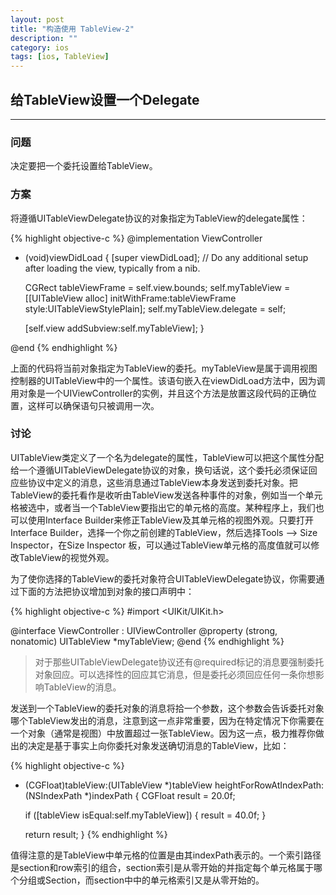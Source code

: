 ```yaml
---
layout: post
title: "构造使用 TableView-2"
description: ""
category: ios
tags: [ios, TableView]
---
```



## 给TableView设置一个Delegate
---

### 问题

决定要把一个委托设置给TableView。

### 方案

将遵循UITableViewDelegate协议的对象指定为TableView的delegate属性：

{% highlight objective-c %}
@implementation ViewController

- (void)viewDidLoad {
	[super viewDidLoad];
	// Do any additional setup after loading the view, typically from a nib.
	 
	CGRect tableViewFrame = self.view.bounds;
	self.myTableView = [[UITableView alloc] initWithFrame:tableViewFrame style:UITableViewStylePlain];
	self.myTableView.delegate = self;

	[self.view addSubview:self.myTableView];
}

@end
{% endhighlight %}

上面的代码将当前对象指定为TableView的委托。myTableView是属于调用视图控制器的UITableView中的一个属性。该语句嵌入在viewDidLoad方法中，因为调用对象是一个UIViewController的实例，并且这个方法是放置这段代码的正确位置，这样可以确保语句只被调用一次。

### 讨论

UITableView类定义了一个名为delegate的属性，TableView可以把这个属性分配给一个遵循UITableViewDelegate协议的对象，换句话说，这个委托必须保证回应些协议中定义的消息，这些消息通过TableView本身发送到委托对象。把TableView的委托看作是收听由TableView发送各种事件的对象，例如当一个单元格被选中，或者当一个TableView要指出它的单元格的高度。某种程序上，我们也可以使用Interface Builder来修正TableView及其单元格的视图外观。只要打开Interface Builder，选择一个你之前创建的TableView，然后选择Tools --> Size Inspector，在Size Inspector 板，可以通过TableView单元格的高度值就可以修改TableView的视觉外观。

为了使你选择的TableView的委托对象符合UITableViewDelegate协议，你需要通过下面的方法把协议增加到对象的接口声明中：

{% highlight objective-c %}
#import <UIKit/UIKit.h>

@interface ViewController : UIViewController <UITableViewDelegate>
@property (strong, nonatomic) UITableView *myTableView;
@end
{% endhighlight %}

> 对于那些UITableViewDelegate协议还有@required标记的消息要强制委托对象回应。可以选择性的回应其它消息，但是委托必须回应任何一条你想影响TableView的消息。

发送到一个TableView的委托对象的消息将拾一个参数，这个参数会告诉委托对象哪个TableView发出的消息，注意到这一点非常重要，因为在特定情况下你需要在一个对象（通常是视图）中放置超过一张TableView。因为这一点，极力推荐你做出的决定是基于事实上向你委托对象发送确切消息的TableView，比如：

{% highlight objective-c %}
- (CGFloat)tableView:(UITableView *)tableView heightForRowAtIndexPath:(NSIndexPath *)indexPath {
	CGFloat result = 20.0f;
	
	if ([tableView isEqual:self.myTableView]) {
		result = 40.0f;
	}
	
	return result;
}
{% endhighlight %}

值得注意的是TableView中单元格的位置是由其indexPath表示的。一个索引路径是section和row索引的组合，section索引是从零开始的并指定每个单元格属于哪个分组或Section，而section中中的单元格索引又是从零开始的。



